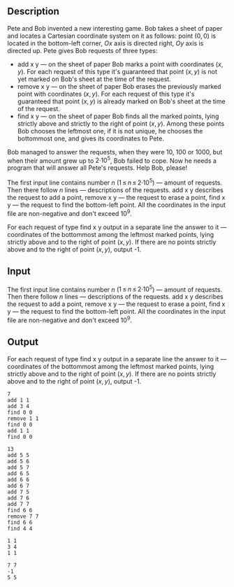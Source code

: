 ## Description

<div><p>Pete and Bob invented a new interesting game. Bob takes a sheet of paper and locates a Cartesian coordinate system on it as follows: point <span class="tex-span">(0, 0)</span> is located in the bottom-left corner, <span class="tex-span"><i>Ox</i></span> axis is directed right, <span class="tex-span"><i>Oy</i></span> axis is directed up. Pete gives Bob requests of three types: </p><ul> <li> <span class="tex-font-style-tt">add x y</span> — on the sheet of paper Bob marks a point with coordinates <span class="tex-span">(<i>x</i>, <i>y</i>)</span>. For each request of this type it's guaranteed that point <span class="tex-span">(<i>x</i>, <i>y</i>)</span> is not yet marked on Bob's sheet at the time of the request. </li><li> <span class="tex-font-style-tt">remove x y</span> — on the sheet of paper Bob erases the previously marked point with coordinates <span class="tex-span">(<i>x</i>, <i>y</i>)</span>. For each request of this type it's guaranteed that point <span class="tex-span">(<i>x</i>, <i>y</i>)</span> is already marked on Bob's sheet at the time of the request. </li><li> <span class="tex-font-style-tt">find x y</span> — on the sheet of paper Bob finds all the marked points, lying strictly above and strictly to the right of point <span class="tex-span">(<i>x</i>, <i>y</i>)</span>. Among these points Bob chooses the leftmost one, if it is not unique, he chooses the bottommost one, and gives its coordinates to Pete. </li></ul><p>Bob managed to answer the requests, when they were 10, 100 or 1000, but when their amount grew up to <span class="tex-span">2·10<sup class="upper-index">5</sup></span>, Bob failed to cope. Now he needs a program that will answer all Pete's requests. Help Bob, please!</p></div><div class="input-specification"><p>The first input line contains number <span class="tex-span"><i>n</i></span> (<span class="tex-span">1 ≤ <i>n</i> ≤ 2·10<sup class="upper-index">5</sup></span>) — amount of requests. Then there follow <span class="tex-span"><i>n</i></span> lines — descriptions of the requests. <span class="tex-font-style-tt">add x y</span> describes the request to add a point, <span class="tex-font-style-tt">remove x y</span> — the request to erase a point, <span class="tex-font-style-tt">find x y</span> — the request to find the bottom-left point. All the coordinates in the input file are non-negative and don't exceed <span class="tex-span">10<sup class="upper-index">9</sup></span>.</p></div><div class="output-specification"><p>For each request of type <span class="tex-font-style-tt">find x y</span> output in a separate line the answer to it — coordinates of the bottommost among the leftmost marked points, lying strictly above and to the right of point <span class="tex-span">(<i>x</i>, <i>y</i>)</span>. If there are no points strictly above and to the right of point <span class="tex-span">(<i>x</i>, <i>y</i>)</span>, output <span class="tex-font-style-tt">-1</span>.</p></div>

## Input

<p>The first input line contains number <span class="tex-span"><i>n</i></span> (<span class="tex-span">1 ≤ <i>n</i> ≤ 2·10<sup class="upper-index">5</sup></span>) — amount of requests. Then there follow <span class="tex-span"><i>n</i></span> lines — descriptions of the requests. <span class="tex-font-style-tt">add x y</span> describes the request to add a point, <span class="tex-font-style-tt">remove x y</span> — the request to erase a point, <span class="tex-font-style-tt">find x y</span> — the request to find the bottom-left point. All the coordinates in the input file are non-negative and don't exceed <span class="tex-span">10<sup class="upper-index">9</sup></span>.</p>

## Output

<p>For each request of type <span class="tex-font-style-tt">find x y</span> output in a separate line the answer to it — coordinates of the bottommost among the leftmost marked points, lying strictly above and to the right of point <span class="tex-span">(<i>x</i>, <i>y</i>)</span>. If there are no points strictly above and to the right of point <span class="tex-span">(<i>x</i>, <i>y</i>)</span>, output <span class="tex-font-style-tt">-1</span>.</p>





```input1
7
add 1 1
add 3 4
find 0 0
remove 1 1
find 0 0
add 1 1
find 0 0

```




```input2
13
add 5 5
add 5 6
add 5 7
add 6 5
add 6 6
add 6 7
add 7 5
add 7 6
add 7 7
find 6 6
remove 7 7
find 6 6
find 4 4

```




```output1
1 1
3 4
1 1

```




```output2
7 7
-1
5 5

```


